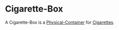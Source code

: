 # Cigarette-Box

A Cigarette-Box is a [Physical-Container](10000051.md) for [Cigarettes](100100002.md).